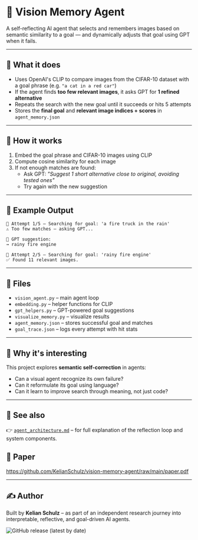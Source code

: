 # 🧠 Vision Memory Agent

A self-reflecting AI agent that selects and remembers images based on semantic similarity to a goal — and dynamically adjusts that goal using GPT when it fails.

---

## 🚀 What it does

- Uses OpenAI's CLIP to compare images from the CIFAR-10 dataset with a goal phrase (e.g. `"a cat in a red car"`)
- If the agent finds **too few relevant images**, it asks GPT for **1 refined alternative**
- Repeats the search with the new goal until it succeeds or hits 5 attempts
- Stores the **final goal** and **relevant image indices + scores** in `agent_memory.json`

---

## 🤖 How it works

1. Embed the goal phrase and CIFAR-10 images using CLIP
2. Compute cosine similarity for each image
3. If not enough matches are found:
   - Ask GPT: *"Suggest 1 short alternative close to original, avoiding tested ones"*
   - Try again with the new suggestion

---

## 🧪 Example Output

```
🎯 Attempt 1/5 – Searching for goal: 'a fire truck in the rain'
⚠️ Too few matches – asking GPT...

🔁 GPT suggestion:
→ rainy fire engine

🎯 Attempt 2/5 – Searching for goal: 'rainy fire engine'
✅ Found 11 relevant images.
```

---

## 📁 Files

- `vision_agent.py` – main agent loop
- `embedding.py` – helper functions for CLIP
- `gpt_helpers.py` – GPT-powered goal suggestions
- `visualize_memory.py` – visualize results
- `agent_memory.json` – stores successful goal and matches
- `goal_trace.json` – logs every attempt with hit stats

---

## 🧠 Why it's interesting

This project explores **semantic self-correction** in agents:
- Can a visual agent recognize its own failure?
- Can it reformulate its goal using language?
- Can it learn to improve search through meaning, not just code?

---

## 📄 See also

👉 [`agent_architecture.md`](agent_architecture.md) – for full explanation of the reflection loop and system components.

## 📝 Paper

https://github.com/KelianSchulz/vision-memory-agent/raw/main/paper.pdf


---

## ✍️ Author

Built by **Kelian Schulz** – as part of an independent research journey into  
interpretable, reflective, and goal-driven AI agents.


![GitHub release (latest by date)](https://img.shields.io/github/v/release/KelianSchulz/vision-memory-agent)
